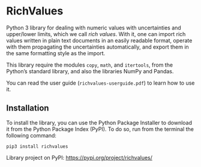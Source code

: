 # RichValues

Python 3 library for dealing with numeric values with uncertainties and upper/lower limits, which we call _rich values_. With it, one can import rich values written in plain text documents in an easily readable format, operate with them propagating the uncertainties automatically, and export them in the same formatting style as the import.

This library require the modules `copy`, `math`, and `itertools`, from the Python’s standard library, and also the libraries NumPy and Pandas.

You can read the user guide (`richvalues-userguide.pdf`) to learn how to use it.

## Installation

To install the library, you can use the Python Package Installer to download it from the Python Package Index (PyPI). To do so, run from the terminal the following command:
~~~
pip3 install richvalues
~~~
Library project on PyPI: https://pypi.org/project/richvalues/
